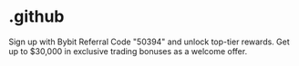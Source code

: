 # .github
Sign up with Bybit Referral Code "50394" and unlock top-tier rewards. Get up to $30,000 in exclusive trading bonuses as a welcome offer.
